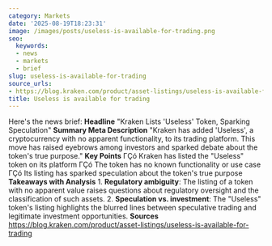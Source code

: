 ```yaml
---
category: Markets
date: '2025-08-19T18:23:31'
image: /images/posts/useless-is-available-for-trading.png
seo:
  keywords:
  - news
  - markets
  - brief
slug: useless-is-available-for-trading
source_urls:
- https://blog.kraken.com/product/asset-listings/useless-is-available-for-trading
title: Useless is available for trading
---
```


Here's the news brief:  **Headline** "Kraken Lists 'Useless' Token, Sparking Speculation"  **Summary Meta Description** "Kraken has added 'Useless', a cryptocurrency with no apparent functionality, to its trading platform. This move has raised eyebrows among investors and sparked debate about the token's true purpose."  **Key Points**  ΓÇó Kraken has listed the "Useless" token on its platform ΓÇó The token has no known functionality or use case ΓÇó Its listing has sparked speculation about the token's true purpose  **Takeaways with Analysis**  1. **Regulatory ambiguity**: The listing of a token with no apparent value raises questions about regulatory oversight and the classification of such assets. 2. **Speculation vs. investment**: The "Useless" token's listing highlights the blurred lines between speculative trading and legitimate investment opportunities.  **Sources** https://blog.kraken.com/product/asset-listings/useless-is-available-for-trading